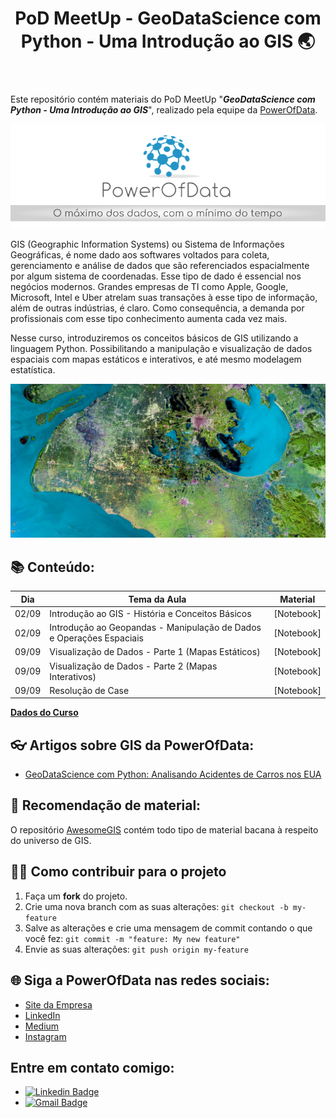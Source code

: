<header> 
<h1>PoD MeetUp - GeoDataScience com Python - Uma Introdução ao GIS 🌏</h1>
</header>


Este repositório contém materiais do PoD MeetUp "**_GeoDataScience com Python - Uma Introdução ao GIS_**", realizado pela equipe da [PowerOfData](https://www.powerofdata.com.br/#fale-conosco).

![PoD Slogan](https://github.com/gusbruschi13/PoD_MeetUp_GIS_in_Python/blob/master/images/pod_slogan.png)

GIS (Geographic Information Systems) ou Sistema de Informações Geográficas, é nome dado aos softwares voltados para coleta, gerenciamento e análise de dados que são referenciados espacialmente por algum sistema de coordenadas. Esse tipo de dado é essencial nos negócios modernos. Grandes empresas de TI como Apple, Google, Microsoft, Intel e Uber atrelam suas transações à esse tipo de informação, além de outras indústrias, é claro. Como consequência, a demanda por profissionais com esse tipo conhecimento aumenta cada vez mais.

Nesse curso, introduziremos os conceitos básicos de GIS utilizando a linguagem Python. Possibilitando a manipulação e visualização de dados espaciais com mapas estáticos e interativos, e até mesmo modelagem estatística.

![Países Baixos](https://github.com/gusbruschi13/PoD_MeetUp_GIS_in_Python/blob/master/images/paises_baixos.jpg)
 

## 📚 Conteúdo:

**Dia**| **Tema da Aula** | **Material**
------------ | ------------ | -------------
02/09 | Introdução ao GIS - História e Conceitos Básicos | [Notebook]
02/09 | Introdução ao Geopandas - Manipulação de Dados e Operações Espaciais | [Notebook]
09/09 | Visualização de Dados - Parte 1 (Mapas Estáticos)| [Notebook]
09/09 | Visualização de Dados - Parte 2 (Mapas Interativos)| [Notebook]
09/09 | Resolução de Case| [Notebook]


[**Dados do Curso**](https://drive.google.com/drive/folders/14bZ-1YD3uhnsqywt1RV5fvuuztQnf-lN?usp=sharing)


## 👓 Artigos sobre GIS da PowerOfData:

- [GeoDataScience com Python: Analisando Acidentes de Carros nos EUA](https://medium.com/powerofdata/geodatascience-com-python-analisando-acidentes-de-carros-nos-eua-86a8c35554bf)


## 🚥 Recomendação de material:

O repositório [AwesomeGIS](https://github.com/sshuair/awesome-gis) contém todo tipo de material bacana à respeito do universo de GIS.


## 💪🏾 Como contribuir para o projeto

1. Faça um **fork** do projeto.
2. Crie uma nova branch com as suas alterações: `git checkout -b my-feature`
3. Salve as alterações e crie uma mensagem de commit contando o que você fez: `git commit -m "feature: My new feature"`
4. Envie as suas alterações: `git push origin my-feature`

## 🌐 Siga a PowerOfData nas redes sociais:

* [Site da Empresa](https://www.powerofdata.com.br/#fale-conosco)
* [LinkedIn](https://www.linkedin.com/company/powerofdata/)
* [Medium](https://medium.com/powerofdata)
* [Instagram](https://www.instagram.com/powerofdata/)

## Entre em contato comigo:

* [![Linkedin Badge](https://img.shields.io/badge/-LinkedIn-blue?style=flat-square&logo=Linkedin&logoColor=white&link=https://www.linkedin.com/in/gustavo-bruschi/)](https://www.linkedin.com/in/gustavo-bruschi/) 
* [![Gmail Badge](https://img.shields.io/badge/-gustavo.bruschi@powerofdata.com.br-c14438?style=flat-square&logo=Gmail&logoColor=white&link=mailto:gustavo.bruschi@powerofdata.com.br)](mailto:gustavo.bruschi@powerofdata.com.br)
